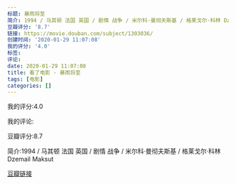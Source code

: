```yaml
---
标题: 暴雨将至
简介: 1994 / 马其顿 法国 英国 / 剧情 战争 / 米尔科·曼彻夫斯基 / 格莱戈尔·科林 Dzemail Maksut
豆瓣评分: '8.7'
链接: https://movie.douban.com/subject/1303036/
创建时间: '2020-01-29 11:07:08'
我的评分: '4.0'
标签:
评论:
date: 2020-01-29 11:07:08
title: 看了电影 - 暴雨将至
tags: [电影]
categories: []
---
```


我的评分:4.0

我的评论:

豆瓣评分:8.7

简介:1994 / 马其顿 法国 英国 / 剧情 战争 / 米尔科·曼彻夫斯基 / 格莱戈尔·科林 Dzemail Maksut

[豆瓣链接](https://movie.douban.com/subject/1303036/)

